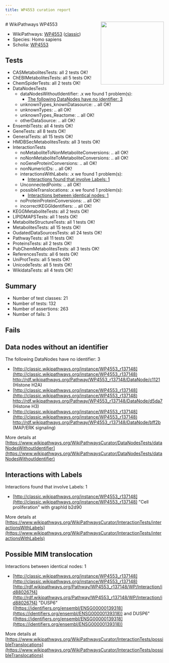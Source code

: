 ```yaml
---
title: WP4553 curation report
---
```


<img style="float: right; width: 200px" src="https://upload.wikimedia.org/wikipedia/commons/thumb/8/83/Wplogo_with_text_500.png/640px-Wplogo_with_text_500.png" />
# WikiPathways WP4553

* WikiPathways: [WP4553](https://wikipathways.org/pathways/WP4553) ([classic](https://classic.wikipathways.org/instance/WP4553))
* Species: Homo sapiens
* Scholia: [WP4553](https://scholia.toolforge.org/wikipathways/WP4553)
## Tests
* CASMetabolitesTests: all 2 tests OK!
* ChEBIMetabolitesTests: all 5 tests OK!
* ChemSpiderTests: all 2 tests OK!
* DataNodesTests
    * dataNodesWithoutIdentifier: .x we found 1 problem(s):
        * [The following DataNodes have no identifier: 3](#d2d32fa2)
    * unknownTypes_knownDatasource: .. all OK!
    * unknownTypes: .. all OK!
    * unknownTypes_Reactome: .. all OK!
    * otherDataSource: .. all OK!
* EnsemblTests: all 4 tests OK!
* GeneTests: all 8 tests OK!
* GeneralTests: all 15 tests OK!
* HMDBSecMetabolitesTests: all 3 tests OK!
* InteractionTests
    * noMetaboliteToNonMetaboliteConversions: .. all OK!
    * noNonMetaboliteToMetaboliteConversions: .. all OK!
    * noGeneProteinConversions: .. all OK!
    * nonNumericIDs: .. all OK!
    * interactionsWithLabels: .x we found 1 problem(s):
        * [Interactions found that involve Labels: 1](#630d2678)
    * UnconnectedPoints: .. all OK!
    * possibleTranslocations: .x we found 1 problem(s):
        * [Interactions between identical nodes: 1](#1c118206)
    * noProteinProteinConversions: .. all OK!
    * incorrectKEGGIdentifiers: .. all OK!
* KEGGMetaboliteTests: all 2 tests OK!
* LIPIDMAPSTests: all 1 tests OK!
* MetaboliteStructureTests: all 1 tests OK!
* MetabolitesTests: all 15 tests OK!
* OudatedDataSourcesTests: all 24 tests OK!
* PathwayTests: all 11 tests OK!
* ProteinsTests: all 2 tests OK!
* PubChemMetabolitesTests: all 3 tests OK!
* ReferencesTests: all 6 tests OK!
* UniProtTests: all 5 tests OK!
* UnicodeTests: all 5 tests OK!
* WikidataTests: all 4 tests OK!


## Summary

* Number of test classes: 21
* Number of tests: 132
* Number of assertions: 263
* Number of fails: 3

## Fails

<a name="d2d32fa2" />

## Data nodes without an identifier

The following DataNodes have no identifier: 3

* [http://classic.wikipathways.org/instance/WP4553_r137148](http://classic.wikipathways.org/instance/WP4553_r137148) http://rdf.wikipathways.org/Pathway/WP4553_r137148/DataNode/c1121 (Histone H2A)
* [http://classic.wikipathways.org/instance/WP4553_r137148](http://classic.wikipathways.org/instance/WP4553_r137148) http://rdf.wikipathways.org/Pathway/WP4553_r137148/DataNode/d5da7 (Histone H3)
* [http://classic.wikipathways.org/instance/WP4553_r137148](http://classic.wikipathways.org/instance/WP4553_r137148) http://rdf.wikipathways.org/Pathway/WP4553_r137148/DataNode/bff2b (MAP/ERK signaling)


More details at [https://www.wikipathways.org/WikiPathwaysCurator/DataNodesTests/dataNodesWithoutIdentifier](https://www.wikipathways.org/WikiPathwaysCurator/DataNodesTests/dataNodesWithoutIdentifier)

<a name="630d2678" />

## Interactions with Labels

Interactions found that involve Labels: 1

* [http://classic.wikipathways.org/instance/WP4553_r137148](http://classic.wikipathways.org/instance/WP4553_r137148) "Cell proliferation" with graphId b2d90


More details at [https://www.wikipathways.org/WikiPathwaysCurator/InteractionTests/interactionsWithLabels](https://www.wikipathways.org/WikiPathwaysCurator/InteractionTests/interactionsWithLabels)

<a name="1c118206" />

## Possible MIM translocation

Interactions between identical nodes: 1

* [http://classic.wikipathways.org/instance/WP4553_r137148](http://classic.wikipathways.org/instance/WP4553_r137148) [http://rdf.wikipathways.org/Pathway/WP4553_r137148/WP/Interaction/id880267f4](http://rdf.wikipathways.org/Pathway/WP4553_r137148/WP/Interaction/id880267f4) "DUSP6" ([https://identifiers.org/ensembl/ENSG00000139318](https://identifiers.org/ensembl/ENSG00000139318)) and 
DUSP6" ([https://identifiers.org/ensembl/ENSG00000139318](https://identifiers.org/ensembl/ENSG00000139318))


More details at [https://www.wikipathways.org/WikiPathwaysCurator/InteractionTests/possibleTranslocations](https://www.wikipathways.org/WikiPathwaysCurator/InteractionTests/possibleTranslocations)


